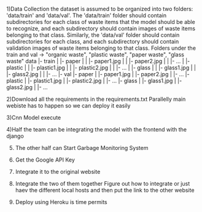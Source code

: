 1)Data Collection
		the dataset is assumed to be organized into two folders: 'data/train' and 'data/val'.
		The 'data/train' folder should contain subdirectories for each class of waste items that the model should be able to recognize,
		and each subdirectory should contain images of waste items belonging to that class.
		Similarly, the 'data/val' folder should contain subdirectories for each class, and each subdirectory should contain validation images of waste items belonging to that class.
		Folders under the train and val -> "organic waste", "plastic waste", "paper waste", "glass waste"
		data
		|- train
		|  |- paper
		|  |  |- paper1.jpg
		|  |  |- paper2.jpg
		|  |  |- ...
		|  |- plastic
		|  |  |- plastic1.jpg
		|  |  |- plastic2.jpg
		|  |  |- ...
		|  |- glass
		|  |  |- glass1.jpg
		|  |  |- glass2.jpg
		|  |  |- ...
		|- val
		   |- paper
		   |  |- paper1.jpg
		   |  |- paper2.jpg
		   |  |- ...
		   |- plastic
		   |  |- plastic1.jpg
		   |  |- plastic2.jpg
		   |  |- ...
		   |- glass
		   |  |- glass1.jpg
		   |  |- glass2.jpg
		   |  |- ...

2)Download all the requirements in the requirements.txt
Parallelly main webiste has to happen so we can deploy it easily

3)Cnn Model execute

4)Half the team can be integrating the model with the frontend with the django

5) The other half can Start Garbage Monitoring System

6) Get the Google API Key

7) Integrate it to the original website

8) Integrate the two of them together
		Figure out how to integrate or just haev the different local hosts 
		and then put the link to the other website
9) Deploy using Heroku is time permits
